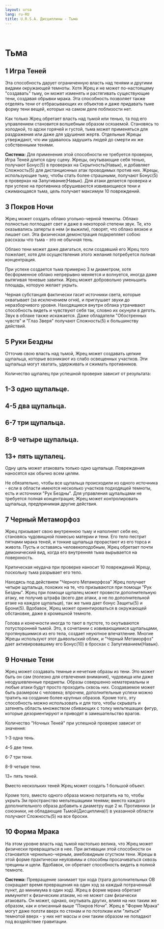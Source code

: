 ```yaml
---
layout: ursa
lang: ru-RU
title: U.R.S.A. Дисциплины - Тьма
---
```


<div id="nav-placeholder"></div>
<script>
$(function(){
  $("#nav-placeholder").load("/ursa_doc/navbar.html");
});
</script>

<br>

# Тьма

## **1 Игра Теней**

Эта способность дарует ограниченную власть над тенями и другими видами окружающей темноты. Хотя Жрец и не может по-настоящему "создавать" тьму, он может изменять и растягивать существующие тени, создавая обрывки мрака. Эта способность позволяет также отделять тени от отбрасывающих их объектов и даже придавать тьме форму тени вещей, которых на самом деле поблизости нет.

Как только Жрец обретает власть над тьмой или тенью, та под его управлением становится волшебным образом осязаемой. Становясь то холодной, то адски горячей и густой, тьма может применяться для раздражения или даже для удушения жертв. Отдельные Жрецы утверждают, что им удавалось задушить людей до смерти их же собственными тенями.

**Система:** Для применения этой способности не требуется проверки, Игра Теней длится одну сцену. Жрецы, окутывающие себя тенью, получают Бонус(5) в проверках на Скрытность(Навык), и добавляет Сложность(5) для дистанционных атак проводимых против них. Жрецы, использующие тьму, чтобы стать более страшными, получают Бонус(5) в проверках на Запугивание(Навык). Для атаки делается проверка и при успехе на противника обрушиваются извивающиеся тени и сжимающаяся тьма, цель получает максимум 10 повреждений.

## **3 Покров Ночи**

Жрец может создать облако угольно-черной темноты. Облако полностью поглощает свет и даже в некоторой степени звук. Те, кто оказывались заперты в нем (и выжили), говорят, что облако вязкое и лишает сил. Эта физическая демонстрация подкрепляет собою рассказы что тьма - это не обычная тень.

Облако тени может даже двигаться, если создавший его Жрец того пожелает, хотя для осуществления этого желания потребуется полная концентрация.

При успехе создается тьма примерно 3 м диаметром, хотя бесформенное облако непрерывно меняется и волнуется, иногда даже вытягивая теневые завитки. Жрец может добровольно уменьшить площадь, которую желает укрыть.

Черная субстанция фактически гасит источники света, которые охватывает (за исключением огня), и приглушает звуки до неразборчивого уровня. Находящиеся внутри облака утрачивают способность видеть и чувствуют себя так, словно их окунули в деготь. Звук в облаке также искажается. Даже обладатели "Обостренных чувств" и "Глаз Зверя" получают Сложность(5) к большинству действий.

## **5 Руки Бездны**

Отточив свою власть над тьмой, Жрец может создавать цепкие щупальца, которые возникают из слабо освещенных участков. Эти щупальца могут хватать, удерживать и сжимать противников.

Количество щупалец при успешной проверке зависит от результата:

## **1-3 одно щупальце.**

## **4-5 два щупальца.**

## **6-7 три щупальца.**

## **8-9 четыре щупальца.**

## **13+ пять щупалец.**

Одну цель может атаковать только одно щупальце. Повреждения наносятся как обычно всем целям.

Не обязательно, чтобы все щупальца происходили из одного источника - если в области имеются несколько участков подходящей темноты, есть и источники "Рук Бездны". Для управления щупальцами не требуется полная концентрация; Жрец может контролировать щупальца, предпринимая другие действия.

## **7 Черный Метаморфоз**

Жрец призывает свою внутреннюю тьму и наполняет себя ею, становясь чудовищной помесью материи и тени. Его тело пестрит пятнами мрака теней, и тонкие щупальца прорастают из его торса и живота. Пусть и оставаясь человекоподобным, Жрец обретает почти демонический вид, когда его внутренняя тьма вырывается на поверхность.

Критическая неудача при проверке наносит 10 повреждений Жрецу, поскольку тьма разрывает его тело.

Находясь под действием "Черного Метаморфоза" Жрец получает четыре щупальца, похожих на те, что призываются при помощи "Рук Бездны". Жрец при помощи щупалец может провести дополнительную атаку, не получив штрафа (всего две атаки, а не по дополнительной атаке на каждое щупальце), так же тьма дает бонус Защиты(5) и Брони(5). Вдобавок, Жрец может ориентироваться в окружающей обстановке, даже в кромешной темноте.

Голова и конечности иногда то тают в пустоте, то окутываются потусторонней тьмой. Это, в сочетании с извивающимися щупальцами, протянувшимися из его тела, создает неуютное впечатление. Многие Жрецы используют этот дьявольский облик, и "Черный Метаморфоз" дает активировавшему его Бонус(10) в бросках с Запугиванием(Навык).

## **9 Ночные Тени**

Жрец может создавать темные и нечеткие образы из тени. Это может быть он сам (полезно для отвлечения внимания), чудовища или даже неодушевленные предметы. Образы совершенно нематериальны и любые атаки будут просто проходить сквозь них. Создаваемое может быть размером с человека; впрочем, дополнительные успехи можно тратить на создание более крупных образов. Кроме того, эту способность можно использовать и для того, чтобы скрывать и затенять область множеством сбивающих с толку мельтешащих фигур, которые дезориентируют и приводят в замешательство врагов.

Количество "Ночных Теней" при успешной проверке зависит от значення:

1-3 одна тень.

4-5 две тени.

6-7 три тени.

8-9 четыре тени.

13+ пять теней.

Вместо нескольких теней Жрец может создать 1 большой объект.

Кроме того, вместо одного образа можно потратить на то, чтобы укрыть 3м пространство мельтешащими тенями; вместо каждого дополнительного образа добавить к диаметру еще 2 м. Противники (и союзники, не обладающие Тьмой(Дисциплина)!) в указанной области получают Сложность(5) на все броски.

## **10 Форма Мрака**

На этом уровне власть над тьмой настолько велика, что Жрец может физически превращаться в нее. При активации этой способности он становится чернильно-черным, амебовидным сгустком тени. Жрецы в этой форме практически неуязвимы и способны просачиваться сквозь трещины и щели. Вдобавок, он обретает способность видеть в полной темноте.

**Система:** Превращение занимает три хода (трата дополнительных ОВ сокращает время превращения на один ход за каждый потраченный пункт, до минимума в один ход). Жрец в форме мрака обретает иммунитет к физическим атакам, но не может сам физически атаковать. Он может, однако, окутывать других, влияя на них таким же образом, как и описанный выше "Покров Ночи". Жрец в "Форме Мрака" могут даже ползти вверх по стенам и по потолкам или "литься" темнотой вверх - у них нет массы и они таким образом не попадают под воздействие гравитации.

